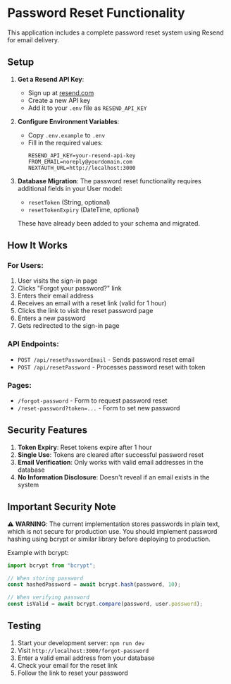 # Password Reset Functionality

This application includes a complete password reset system using Resend for email delivery.

## Setup

1. **Get a Resend API Key**:

   - Sign up at [resend.com](https://resend.com)
   - Create a new API key
   - Add it to your `.env` file as `RESEND_API_KEY`

2. **Configure Environment Variables**:

   - Copy `.env.example` to `.env`
   - Fill in the required values:
     ```
     RESEND_API_KEY=your-resend-api-key
     FROM_EMAIL=noreply@yourdomain.com
     NEXTAUTH_URL=http://localhost:3000
     ```

3. **Database Migration**:
   The password reset functionality requires additional fields in your User model:

   - `resetToken` (String, optional)
   - `resetTokenExpiry` (DateTime, optional)

   These have already been added to your schema and migrated.

## How It Works

### For Users:

1. User visits the sign-in page
2. Clicks "Forgot your password?" link
3. Enters their email address
4. Receives an email with a reset link (valid for 1 hour)
5. Clicks the link to visit the reset password page
6. Enters a new password
7. Gets redirected to the sign-in page

### API Endpoints:

- `POST /api/resetPasswordEmail` - Sends password reset email
- `POST /api/resetPassword` - Processes password reset with token

### Pages:

- `/forgot-password` - Form to request password reset
- `/reset-password?token=...` - Form to set new password

## Security Features

1. **Token Expiry**: Reset tokens expire after 1 hour
2. **Single Use**: Tokens are cleared after successful password reset
3. **Email Verification**: Only works with valid email addresses in the database
4. **No Information Disclosure**: Doesn't reveal if an email exists in the system

## Important Security Note

⚠️ **WARNING**: The current implementation stores passwords in plain text, which is not secure for production use. You should implement password hashing using bcrypt or similar library before deploying to production.

Example with bcrypt:

```javascript
import bcrypt from "bcrypt";

// When storing password
const hashedPassword = await bcrypt.hash(password, 10);

// When verifying password
const isValid = await bcrypt.compare(password, user.password);
```

## Testing

1. Start your development server: `npm run dev`
2. Visit `http://localhost:3000/forgot-password`
3. Enter a valid email address from your database
4. Check your email for the reset link
5. Follow the link to reset your password
